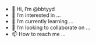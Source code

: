 - 👋 Hi, I’m @bbtyyd
- 👀 I’m interested in ...
- 🌱 I’m currently learning ...
- 💞️ I’m looking to collaborate on ...
- 📫 How to reach me ...

<!---
bbtyyd/bbtyyd is a ✨ special ✨ repository because its `README.md` (this file) appears on your GitHub profile.
You can click the Preview link to take a look at your changes.
--->
